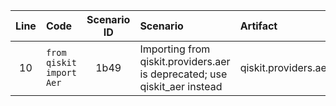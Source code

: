 | Line | Code | Scenario ID | Scenario | Artifact | Refactoring |
| :--: | :--- | :---------: | :------- | :------- | :---------- |
| 10 | `from qiskit import Aer` | 1b49 | Importing from qiskit.providers.aer is deprecated; use qiskit_aer instead | qiskit.providers.aer | `from qiskit_aer import Aer` |